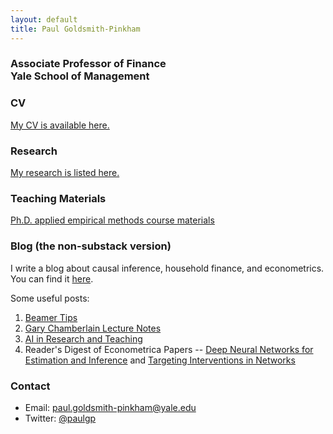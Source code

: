 ```yaml
---
layout: default
title: Paul Goldsmith-Pinkham
---
```


### Associate Professor of Finance <br> Yale School of Management

### CV
[My CV is available here.](papers/cv.pdf)

### Research
[My research is listed here.](papers.html)

### Teaching Materials
[Ph.D. applied empirical methods course materials](https://github.com/paulgp/applied-methods-phd)

### Blog  (the non-substack version)
I write a blog about causal inference, household finance, and  econometrics.  You can find it [here](https://paulgp.github.io/blog.html).

Some useful posts:
1. [Beamer Tips](https://paulgp.github.io/2018/04/30/beamer-tips.html)
2. [Gary Chamberlain Lecture Notes](https://paulgp.github.io/2021/05/27/gary-chamberlain-lectures.html)
3. [AI in Research and Teaching](https://paulgp.github.io/2024/06/24/llm_talk.html)
4.  Reader's Digest of Econometrica Papers -- [Deep Neural Networks for Estimation and Inference](https://paulgp.github.io/2024/11/06/readers-digest-farrell-et-al-2021.html) and [Targeting Interventions in Networks](https://paulgp.github.io/2024/11/06/readers-digest-galeotti-et-al-2020.html)
### Contact
- Email: paul.goldsmith-pinkham@yale.edu
- Twitter: [@paulgp](https://twitter.com/paulgp)